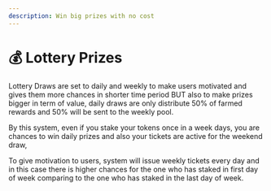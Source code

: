 ```yaml
---
description: Win big prizes with no cost
---
```


# 💰 Lottery Prizes

Lottery Draws are set to daily and weekly to make users motivated and gives them more chances in shorter time period BUT also to make prizes bigger in term of value, daily draws are only distribute 50% of farmed rewards and 50% will be sent to the weekly pool.

By this system, even if you stake your tokens once in a week days, you are chances to win daily prizes and also your tickets are active for the weekend draw, 

To give motivation to users, system will issue weekly tickets every day and in this case there is higher chances for the one who has staked in first day of week comparing to the one who has staked in the last day of week.

